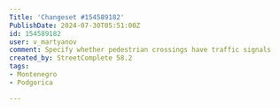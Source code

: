 ```yaml
---
Title: 'Changeset #154589182'
PublishDate: 2024-07-30T05:51:00Z
id: 154589182
user: v_martyanov
comment: Specify whether pedestrian crossings have traffic signals
created_by: StreetComplete 58.2
tags:
- Montenegro
- Podgorica

---
```

